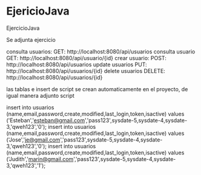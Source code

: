 # EjericioJava
EjercicioJava

Se adjunta ejercicio

consulta usuarios: 
GET: http://localhost:8080/api/usuarios
consulta usuario
GET: http://localhost:8080/api/usuario/{id}
crear usuario:
POST: http://localhost:8080/api/usuarios
update usuarios
PUT: http://localhost:8080/api/usuarios/{id}
delete usuarios
DELETE: http://localhost:8080/api/usuarios/{id}

las tablas e insert de script se crean automaticamente en el proyecto, de igual manera adjunto script

insert into usuarios (name,email,password,create,modified,last_login,token,isactive) values ('Esteban','esteban@gmail.com','pass123',sysdate-5,sysdate-4,sysdate-3,'qweh123','0');
insert into usuarios (name,email,password,create,modified,last_login,token,isactive) values ('Jose','je@gmail.com','pass123',sysdate-5,sysdate-4,sysdate-3,'qweh123','0');
insert into usuarios (name,email,password,create,modified,last_login,token,isactive) values ('Judith','marin@gmail.com','pass123',sysdate-5,sysdate-4,sysdate-3,'qweh123','1');

